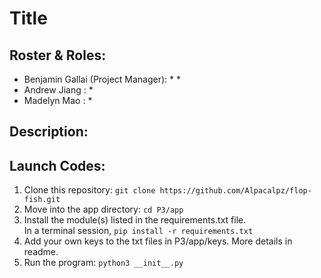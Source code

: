 # Title
## Roster & Roles:
* Benjamin Gallai (Project Manager): 
  * 
  * 
* Andrew Jiang : 
  * 
* Madelyn Mao : 
  * 
 
## Description:
  

## Launch Codes:
1. Clone this repository: `git clone https://github.com/Alpacalpz/flop-fish.git`
2. Move into the app directory:  `cd P3/app`    
3. Install the module(s) listed in the requirements.txt file.  
In a terminal session, `pip install -r requirements.txt`
4. Add your own keys to the txt files in P3/app/keys. More details in readme.
5. Run the program: `python3 __init__.py`
